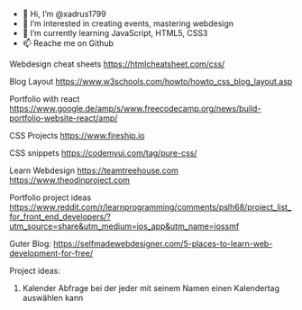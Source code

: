 - 👋 Hi, I’m @xadrus1799
- 👀 I’m interested in creating events, mastering webdesign 
- 🌱 I’m currently learning JavaScript, HTML5, CSS3
- 📫 Reache me on Github


Webdesign cheat sheets 
https://htmlcheatsheet.com/css/


Blog Layout
https://www.w3schools.com/howto/howto_css_blog_layout.asp


Portfolio with react 
https://www.google.de/amp/s/www.freecodecamp.org/news/build-portfolio-website-react/amp/


CSS Projects 
https://www.fireship.io 

CSS snippets 
https://codemyui.com/tag/pure-css/

Learn Webdesign 
https://teamtreehouse.com
https://www.theodinproject.com

Portfolio project ideas 
https://www.reddit.com/r/learnprogramming/comments/pslh68/project_list_for_front_end_developers/?utm_source=share&utm_medium=ios_app&utm_name=iossmf



Guter Blog: 
https://selfmadewebdesigner.com/5-places-to-learn-web-development-for-free/

Project ideas: 

1. Kalender Abfrage bei der jeder mit seinem Namen einen Kalendertag auswählen kann 



<!---
xadrus1799/xadrus1799 is a ✨ special ✨ repository because its `README.md` (this file) appears on your GitHub profile.
You can click the Preview link to take a look at your changes.
--->
